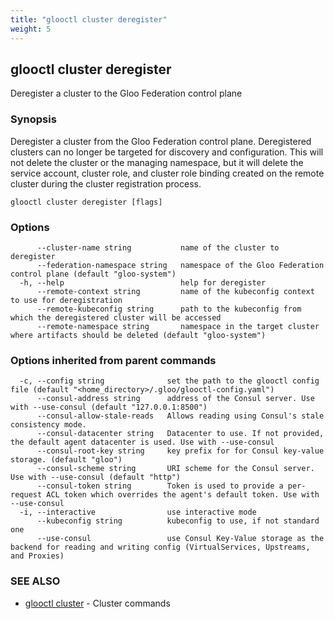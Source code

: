 ```yaml
---
title: "glooctl cluster deregister"
weight: 5
---
```

## glooctl cluster deregister

Deregister a cluster to the Gloo Federation control plane

### Synopsis

Deregister a cluster from the Gloo Federation control plane. Deregistered clusters can no longer be targeted for discovery and configuration. This will not delete the cluster or the managing namespace, but it will delete the service account, cluster role, and cluster role binding created on the remote cluster during the cluster registration process.

```
glooctl cluster deregister [flags]
```

### Options

```
      --cluster-name string           name of the cluster to deregister
      --federation-namespace string   namespace of the Gloo Federation control plane (default "gloo-system")
  -h, --help                          help for deregister
      --remote-context string         name of the kubeconfig context to use for deregistration
      --remote-kubeconfig string      path to the kubeconfig from which the deregistered cluster will be accessed
      --remote-namespace string       namespace in the target cluster where artifacts should be deleted (default "gloo-system")
```

### Options inherited from parent commands

```
  -c, --config string              set the path to the glooctl config file (default "<home_directory>/.gloo/glooctl-config.yaml")
      --consul-address string      address of the Consul server. Use with --use-consul (default "127.0.0.1:8500")
      --consul-allow-stale-reads   Allows reading using Consul's stale consistency mode.
      --consul-datacenter string   Datacenter to use. If not provided, the default agent datacenter is used. Use with --use-consul
      --consul-root-key string     key prefix for for Consul key-value storage. (default "gloo")
      --consul-scheme string       URI scheme for the Consul server. Use with --use-consul (default "http")
      --consul-token string        Token is used to provide a per-request ACL token which overrides the agent's default token. Use with --use-consul
  -i, --interactive                use interactive mode
      --kubeconfig string          kubeconfig to use, if not standard one
      --use-consul                 use Consul Key-Value storage as the backend for reading and writing config (VirtualServices, Upstreams, and Proxies)
```

### SEE ALSO

* [glooctl cluster](../glooctl_cluster)	 - Cluster commands

